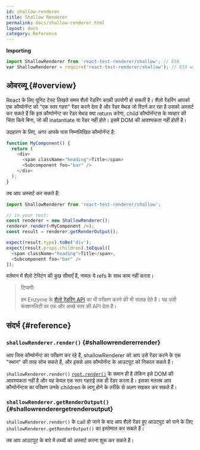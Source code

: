 ```yaml
---
id: shallow-renderer
title: Shallow Renderer
permalink: docs/shallow-renderer.html
layout: docs
category: Reference
---
```


**Importing**

```javascript
import ShallowRenderer from 'react-test-renderer/shallow'; // ES6
var ShallowRenderer = require('react-test-renderer/shallow'); // ES5 with npm
```

## ओवरव्यू {#overview}

React के लिए यूनिट टेस्ट लिखते समय शैलो रेंडरिंग काफ़ी उपयोगी हो सकती है। शैलो रेंडरिंग आपको एक कौम्पोनॅन्ट को "एक स्तर गहरा" रेंडर करने देता है और रेंडर मेथड जो रिटर्न कर रहा है उसको अस्सर्ट कर सकते हैं कि इस कौम्पोनॅन्ट का रेंडर मेथड क्या return करेगा, child कौम्पोनॅन्टस के व्यव्हार की चिंता किये बिना, जो की instantiate या रेंडर नहीं होते। इसमें DOM की आवश्यकता नहीं होती है।

उदहारण के लिए, अगर आपके पास निम्नलिखित कौम्पोनॅन्ट है:

```javascript
function MyComponent() {
  return (
    <div>
      <span className="heading">Title</span>
      <Subcomponent foo="bar" />
    </div>
  );
}
```

तब आप अस्सर्ट कर सकते हैं:

```javascript
import ShallowRenderer from 'react-test-renderer/shallow';

// in your test:
const renderer = new ShallowRenderer();
renderer.render(<MyComponent />);
const result = renderer.getRenderOutput();

expect(result.type).toBe('div');
expect(result.props.children).toEqual([
  <span className="heading">Title</span>,
  <Subcomponent foo="bar" />
]);
```

वर्तमान में शैलो टेस्टिंग की कुछ सीमाएँ हैं, नामतः ये refs के साथ काम नहीं करता।

> टिप्पणी:
>
> हम Enzyme के [शैलो रेंडरिंग API](https://airbnb.io/enzyme/docs/api/shallow.html) का भी परीक्षण करने की भी सलाह देते हैं। यह उसी फंक्शनलिटी पर एक और अच्छे स्तर की API देता है।

## संदर्भ {#reference}

### `shallowRenderer.render()` {#shallowrendererrender}

आप जिस कौम्पोनॅन्ट का परीक्षण कर रहे हैं, shallowRenderer को आप उसे रेंडर करने के एक "स्थान" की तरह सोच सकते हैं, और इससे आप कौम्पोनॅन्ट के आउटपुट को निकाल सकते हैं।

`shallowRenderer.render()` [`root.render()`](/docs/react-dom-client.html#createroot) के समान ही है लेकिन इसे DOM की आवश्यकता नहीं है और यह केवल एक स्तर गहराई तक ही रेंडर करता है। इसका मतलब आप कौम्पोनॅन्टस का परिक्षण उनके children के लागू होने के तरीके से अलग रखकर कर सकते हैं।

### `shallowRenderer.getRenderOutput()` {#shallowrenderergetrenderoutput}

`shallowRenderer.render()` के call हो जाने के बाद आप शैलो रेंडर हुए आउटपुट को पाने के लिए `shallowRenderer.getRenderOutput()` का इस्तेमाल कर सकते हैं।

तब आप आउटपुट के बारे में तथ्यों को अस्सर्ट करना शुरू कर सकते हैं।
